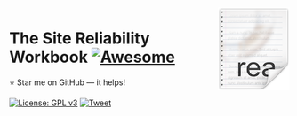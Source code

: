<img src="icon.png" align="right" />

# The Site Reliability Workbook [![Awesome](https://cdn.rawgit.com/sindresorhus/awesome/d7305f38d29fed78fa85652e3a63e154dd8e8829/media/badge.svg)](https://github.com/Nehasingh1300/track/tree/master/Quality%20Assurance)
:star: Star me on GitHub — it helps!

[![License: GPL v3](https://img.shields.io/badge/License-GPLv3-blue.svg)](https://github.com/Nehasingh1300/track/blob/master/LICENSE)
[![Tweet](https://img.shields.io/twitter/url/http/shields.io.svg?style=social)](https://twitter.com/intent/tweet?text=Quality%20Assurance%20Books&url=https://github.com/Nehasingh1300/FSD&hashtags=QualityAssurance,DevOpsAtUPES,LearnTogether,girlswhocode,girlintech,girlinstem)

